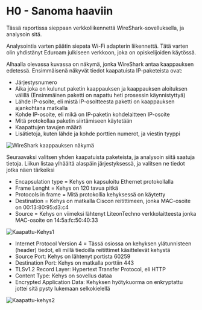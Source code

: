 # H0 - Sanoma haaviin

Tässä raportissa sieppaan verkkoliikennettä WireShark-sovelluksella, ja analysoin sitä.

Analysointia varten päätin siepata Wi-Fi adapterin liikennettä. Tätä varten olin yhdistänyt Eduroam julkiseen verkkoon, joka on opiskelijoiden käytössä.

Alhaalla olevassa kuvassa on näkymä, jonka WireShark antaa kaappauksen edetessä. Ensimmäisenä näkyvät tiedot kaapatuista IP-paketeista ovat:

- Järjestysnumero
- Aika joka on kulunut paketin kaappauksen ja kaappauksen aloituksen välillä (Ensimmäinen paketti on napattu heti prosessin käynnistyttyä)
- Lähde IP-osoite, eli mistä IP-osoitteesta paketti on kaappauksen ajankohtana matkalla
- Kohde IP-osoite, eli mikä on IP-paketin kohdelaitteen IP-osoite
- Mitä protokollaa paketin siirtämiseen käytetään
- Kaapattujen tavujen määrä
- Lisätietoja, kuten lähde ja kohde porttien numerot, ja viestin tyyppi

![WireShark kaappauksen näkymä]()

Seuraavaksi valitsen yhden kaapatuista paketeista, ja analysoin siitä saatuja tietoja. Liikun listaa ylhäältä alaspäin järjestyksessä, ja valitsen ne tiedot jotka näen tärkeiksi

- Encapsulation type = Kehys on kapsuloitu Ethernet protokollalla
- Frame Lenght = Kehys on 120 tavua pitkä
- Protocols in frame = Mitä protokollia kehyksessä on käytetty
- Destination = Kehys on matkalla Ciscon reitittimeen, jonka MAC-osoite on 00:13:80:95:d3:c4
- Source = Kehys on viimeksi lähtenyt LiteonTechno verkkolaitteesta jonka MAC-osoite on 14:5a:fc:50:40:33

![Kaapattu-Kehys1]()

- Internet Protocol Version 4 = Tässä osiossa on kehyksen ylätunnisteen (header) tiedot, eli millä tiedoilla reitittimet käsittelevät kehystä
- Source Port: Kehys on lähtenyt portista 60259
- Destination Port: Kehys on matkalla porttiin 443
- TLSv1.2 Record Layer: Hypertext Transfer Protocol, eli HTTP
- Content Type: Kehys on sovellus dataa
- Encrypted Application Data: Kehyksen hyötykuorma on enkryptattu jottei sitä pysty lukemaan selkokielellä

![Kaapattu-kehys2]()
